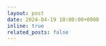 ```yaml
---
layout: post
date: 2024-04-19 10:00:00+0900
inline: true
related_posts: false
---
```

 
<!--I gave a talk at a special session in the <a href="https://www.kms.or.kr/conference/2024_spring/program/abst_view.html?period=87&session_detail=291&num=9152">2024 KMS Spring Meeting</a> with the title:    
*Stochastic extragradient with flip-flop shuffling & anchoring*.-->